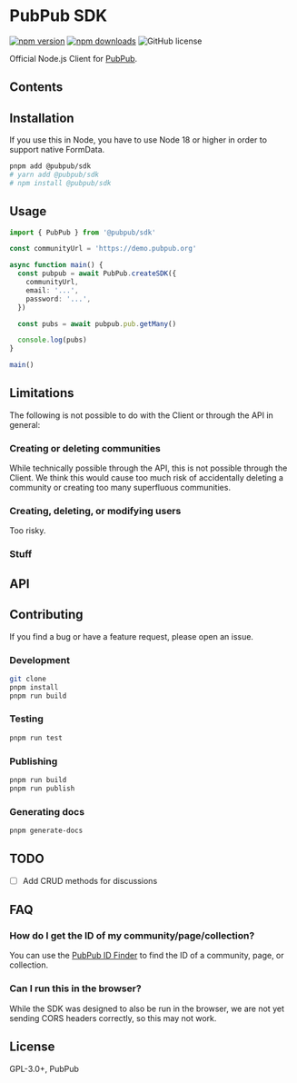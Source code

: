 # PubPub SDK

[![npm version](https://img.shields.io/npm/v/pubpub-client.svg)](https://www.npmjs.com/package/@pubpub/sdk)
[![npm downloads](https://img.shields.io/npm/dm/pubpub-client.svg)](https://www.npmjs.com/package/@pubpub/sdk)
![GitHub license](https://img.shields.io/github/license/pubpub/sdk)

Official Node.js Client for [PubPub](https://pubpub.org/).

## Contents

## Installation

If you use this in Node, you have to use Node 18 or higher in order to support native FormData.

```bash
pnpm add @pubpub/sdk
# yarn add @pubpub/sdk
# npm install @pubpub/sdk
```

## Usage

```ts
import { PubPub } from '@pubpub/sdk'

const communityUrl = 'https://demo.pubpub.org'

async function main() {
  const pubpub = await PubPub.createSDK({
    communityUrl,
    email: '...',
    password: '...',
  })

  const pubs = await pubpub.pub.getMany()

  console.log(pubs)
}

main()
```

## Limitations

The following is not possible to do with the Client or through the API in general:

### Creating or deleting communities

While technically possible through the API, this is not possible through the Client.
We think this would cause too much risk of accidentally deleting a community or creating too many superfluous communities.

### Creating, deleting, or modifying users

Too risky.

### Stuff

## API

## Contributing

If you find a bug or have a feature request, please open an issue.

### Development

```bash
git clone
pnpm install
pnpm run build
```

### Testing

```bash
pnpm run test
```

### Publishing

```bash
pnpm run build
pnpm run publish
```

### Generating docs

```bash
pnpm generate-docs
```

## TODO

- [ ] Add CRUD methods for discussions

## FAQ

### How do I get the ID of my community/page/collection?

You can use the [PubPub ID Finder](https://pubpub.tefkah.com/) to find the ID of a community, page, or collection.

### Can I run this in the browser?

While the SDK was designed to also be run in the browser, we are not yet sending CORS headers correctly, so this may not work.

## License

GPL-3.0+, PubPub
